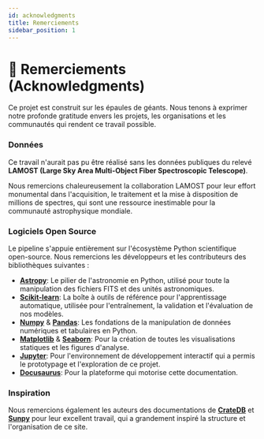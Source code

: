 ```yaml
---
id: acknowledgments
title: Remerciements
sidebar_position: 1
---
```


# 🙏 Remerciements (Acknowledgments)

Ce projet est construit sur les épaules de géants. Nous tenons à exprimer notre profonde gratitude envers les projets, les organisations et les communautés qui rendent ce travail possible.

### Données

Ce travail n'aurait pas pu être réalisé sans les données publiques du relevé **LAMOST (Large Sky Area Multi-Object Fiber Spectroscopic Telescope)**.

Nous remercions chaleureusement la collaboration LAMOST pour leur effort monumental dans l'acquisition, le traitement et la mise à disposition de millions de spectres, qui sont une ressource inestimable pour la communauté astrophysique mondiale.

### Logiciels Open Source

Le pipeline s'appuie entièrement sur l'écosystème Python scientifique open-source. Nous remercions les développeurs et les contributeurs des bibliothèques suivantes :

- **[Astropy](https://www.astropy.org/)**: Le pilier de l'astronomie en Python, utilisé pour toute la manipulation des fichiers FITS et des unités astronomiques.
- **[Scikit-learn](https://scikit-learn.org/)**: La boîte à outils de référence pour l'apprentissage automatique, utilisée pour l'entraînement, la validation et l'évaluation de nos modèles.
- **[Numpy](https://numpy.org/)** & **[Pandas](https://pandas.pydata.org/)**: Les fondations de la manipulation de données numériques et tabulaires en Python.
- **[Matplotlib](https://matplotlib.org/)** & **[Seaborn](https://seaborn.pydata.org/)**: Pour la création de toutes les visualisations statiques et les figures d'analyse.
- **[Jupyter](https://jupyter.org/)**: Pour l'environnement de développement interactif qui a permis le prototypage et l'exploration de ce projet.
- **[Docusaurus](https://docusaurus.io/)**: Pour la plateforme qui motorise cette documentation.

### Inspiration

Nous remercions également les auteurs des documentations de **[CrateDB](https://crate.io/docs/crate/reference/en/latest/)** et **[Sunpy](https://docs.sunpy.org/en/stable/)** pour leur excellent travail, qui a grandement inspiré la structure et l'organisation de ce site.